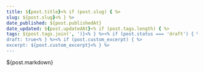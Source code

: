 ```yaml
---
title: ${post.title}<% if (post.slug) { %>
slug: ${post.slug}<% } %>
date_published: ${post.publishedAt}
date_updated: ${post.updatedAt}<% if (post.tags.length) { %>
tags: ${post.tags.join(', ')}<% } %><% if (post.status === 'draft') { %>
draft: true<% } %><% if (post.custom_excerpt) { %>
excerpt: ${post.custom_excerpt}<% } %>
---
```


${post.markdown}
